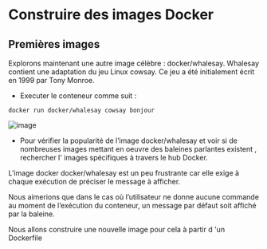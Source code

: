 # Construire des images Docker
## Premières images
Explorons maintenant une autre image célèbre : docker/whalesay.
Whalesay contient une adaptation du jeu Linux cowsay. Ce jeu a été initialement écrit en 1999 par Tony Monroe.

- Executer le conteneur comme suit :

```
docker run docker/whalesay cowsay bonjour
```

![image](https://user-images.githubusercontent.com/123757632/230111484-760ac882-5399-4bdd-8e62-1ace69b74bf3.png)

- Pour vérifier la popularité de l’image docker/whalesay et voir si de nombreuses images mettant en oeuvre des baleines parlantes existent , rechercher l' images spécifiques à travers le hub Docker. 

L’image docker docker/whalesay est un peu frustrante car elle exige à chaque exécution de préciser le message à afficher.

Nous aimerions que dans le cas où l’utilisateur ne donne aucune commande au moment de l’exécution du conteneur, un message par défaut soit affiché par la baleine.

Nous allons construire une nouvelle image pour cela à partir d 'un Dockerfile
